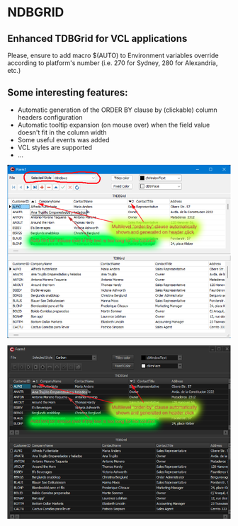 # NDBGRID
## Enhanced TDBGrid for VCL applications 

Please, ensure to add macro $(AUTO) to Environment variables override according to platform's number (i.e. 270 for Sydney, 280 for Alexandria, etc.)

## Some interesting features:

- Automatic generation of the ORDER BY clause by (clickable) column headers configuration
- Automatic tooltip expansion (on mouse over) when the field value doesn't fit in the column width
- Some useful events was added 
- VCL styles are supported
- ...

<img src="docs/assets/images/Screenshot1.png" alt="Comparated grid feature example" border="0"></a>

<img src="docs/assets/images/Screenshot2.png" alt="Styles support" border="0"></a>
